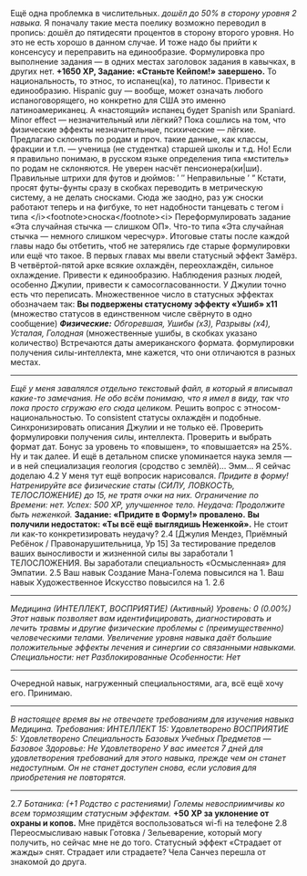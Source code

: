 Ещё одна проблемка в числительных.
<i>дошёл до 50% в сторону уровня 2 навыка.</i>
Я поначалу такие места поелику возможно переводил в пропись: дошёл до пятидесяти процентов в сторону второго уровня. Но это не есть хорошо в данном случае. И тоже надо бы прийти к консенсусу и переправить на единообразие.
<empty-line>
Формулировка про выполнение задания — в одних местах заголовок задания в кавычках, в других нет.
<b>+1650 XP, Задание: «Станьте Кейпом!» завершено.</b>
<empty-line>
То национальность, то этнос, то испанец(ка), то латинос. Привести к единообразию.
Hispanic guy — вообще, может означать любого испаноговорящего, но конкретно для США это именно латиноамериканец. А «настоящий» испанец будет Spanish или Spaniard.
<empty-line>
Minor effect — незначительный или лёгкий?
Пока сошлись на том, что физические эффекты незначительные, психические — лёгкие.
<empty-line>
Предлагаю склонять по родам и проч. такие данные, как классы, фракции и т.п. — ученица (не студентка) старшей школы и т.д. Но! Если я правильно понимаю, в русском языке определения типа «мститель» по родам не склоняются. Не уверен насчёт пенсионера(ки|ши).
<empty-line>
Правильные штрихи для футов и дюймов: ′ ″
Неправильные ’ ”
Кстати, просят футы-фунты сразу в скобках переводить в метрическую систему, а не делать сносками.
Сюда же заодно, раз уж сноски работают теперь и на фигбуке, то нет надобности танцевать с тегом i типа &lt;/i&gt;&lt;footnote&gt;сноска&lt;/footnote&gt;&lt;i&gt;
<empty-line>
Переформулировать задание «Эта случайная стычка — слишком ОП». Что-то типа «Эта случайная стычка — немного слишком чересчур».
<empty-line>
Итоговые статы после каждой главы надо бы отбетить, чтоб не затерялись где старые формулировки или ещё что такое.
<empty-line>
В первых главах мы ввели статусный эффект Замёрз. В четвёртой-пятой арке всякие охлаждён, переохлаждён, сильное охлаждение. Привести к единообразию.
<empty-line>
Наблюдения разных людей, особенно Джулии, привести к самосогласованности. У Джулии точно есть что переписать.
<empty-line>
Множественное число в статусных эффектах обозначаем так:
<b>Вы подвержены статусному эффекту «Ушиб» x11</b>
(множество статусов в единственном числе свёрнуто в одно сообщение)
<i><b>Физические:</b> Обгоревшая, Ушибы (x3), Разрывы (x4), Усталая, Голодная</i>
(множественные ушибы, в скобках указано количество)
<empty-line>
Встречаются даты американского формата.
<empty-line>
формулировки получения силы-интеллекта, мне кажется, что они отличаются в разных местах.
<empty-line>
<hr>
<i>Ещё у меня завалялся отдельно текстовый файл, в который я вписывал какие-то замечания. Не обо всём понимаю, что я имел в виду, так что пока просто сгружаю его сюда целиком.</i>
<empty-line>
<empty-line>
Решить вопрос с этносом-национальностью.
To consistent статусы охлаждён и подобные.
Синхронизировать описания Джулии и не только её.
Проверить формулировки получения силы, интеллекта.
Проверить и выбрать формат дат.
<empty-line>
<empty-line>
Бонус за уровень то «повышен», то «повышается» на 25%. Ну и так далее.
И ещё в детальном списке упоминается наука земля — и в ней специализация геология (сродство с землёй)…
<empty-line>
<empty-line>
Эмм… Я сейчас доделаю 4.2
У меня тут ещё вопросик нарисовался.
<empty-line>
<i>Придите в форму!</i>
<i>Натренируйте все физические статы (СИЛУ, ЛОВКОСТЬ, ТЕЛОСЛОЖЕНИЕ) до 15, не тратя очки на них.</i>
<i>Ограничение по Времени: нет.</i>
<i>Успех: 500 XP, улучшенное тело.</i>
<i>Неудача: Продолжите быть неженкой.</i>
<empty-line>
<b>Задание: «Придите в Форму!» провалено.</b>
<b>Вы получили недостаток: «Ты всё ещё выглядишь Неженкой».</b>
<empty-line>
Не стоит ли как-то конкретизировать неудачу?
<empty-line>
2.4
[Джулия Мендез, Приёмный Ребёнок / Правонарушительница, Ур 15]
За тестирование пределов ваших выносливости и жизненной силы вы заработали 1 ТЕЛОСЛОЖЕНИЯ.
Вы заработали специальность «Осмысленная» для Эмпатии.
<empty-line>
2.5
Ваш навык Создание Мана-Голема повысился на 1.
Ваш навык Художественное Искусство повысился на 1.
<empty-line>
2.6
<hr>
<i>Медицина (ИНТЕЛЛЕКТ, ВОСПРИЯТИЕ) (Активный) Уровень: 0 (0.00%)</i>
<i>Этот навык позволяет вам идентифицировать, диагностировать и лечить травмы и другие физические проблемы с (преимущественно) человеческими телами.</i>
<i>Увеличение уровня навыка даёт б</i>о<i>льшие положительные эффекты лечения и синергии со связанными навыками.</i>
<i>Специальности: нет</i>
<i>Разблокированные Особенности: Нет</i>
<hr>
Очередной навык, нагруженный специальностями, ага, всё ещё хочу его. Принимаю.
<hr>
<i>В настоящее время вы не отвечаете требованиям для изучения навыка Медицина.</i>
<i>Требования:</i>
<i>ИНТЕЛЛЕКТ 15: Удовлетворено</i>
<i>ВОСПРИЯТИЕ 5: Удовлетворено</i>
<i>Специальность Базовых Учебных Предметов — Базовое Здоровье: Не Удовлетворено</i>
<i>У вас имеется 7 дней для удовлетворения требований для этого навыка, прежде чем он станет недоступным. Он не станет доступен снова, если условия для приобретения не повторятся.</i>
<hr>
<empty-line>
2.7
<i>Ботаника: (+1 Родство с растениями)</i>
<empty-line>
<empty-line>
<i>Големы невосприимчивы ко всем тормозящим статусным эффектам.</i>
<empty-line>
<b>+50 XP за уклонение от охраны и копов.</b>
<empty-line>
Мне придётся воспользоваться wi-fi на телефоне
<empty-line>
<empty-line>
2.8
Переосмысливаю навык Готовка / Зельеварение, который могу получить, но сейчас мне не до того.
<empty-line>
<empty-line>
Статусный эффект «Страдает от жажды» снят.
Страдает или страдаете?
<empty-line>
<empty-line>
Чела Санчез перешла от знакомой до друга.
<empty-line>
